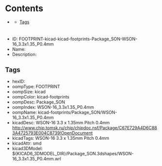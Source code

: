 



Contents
========

* [](#)
	* [Tags](#tags)

# 

- ID: FOOTPRINT-kicad-kicad-footprints-Package_SON-WSON-16_3.3x1.35_P0.4mm
- Name: 
- Description: 

## Tags

- hexID: 
- oompType: FOOTPRINT
- oompSize: kicad
- oompColor: kicad-footprints
- oompDesc: Package_SON
- oompIndex: WSON-16_3.3x1.35_P0.4mm
- oompName: kicad-footprints/Package_SON/WSON-16_3.3x1.35_P0.4mm
- kicadDesc: WSON-16 3.3 x 1.35mm  Pitch 0.4mm http://www.chip.tomsk.ru/chip/chipdoc.nsf/Package/C67E729A4D6C883A4725793E004C8739!OpenDocument
- kicadTags: WSON-16 3.3 x 1.35mm  Pitch 0.4mm
- kicadAttr: smd
- kicad3DModel: ${KICAD6_3DMODEL_DIR}/Package_SON.3dshapes/WSON-16_3.3x1.35_P0.4mm.wrl
